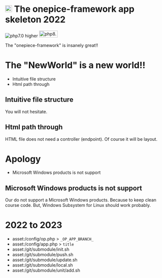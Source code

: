 <img src="https://user-images.githubusercontent.com/1668339/72398593-cb0d1900-3786-11ea-863c-418ff8d48f43.png" style="height:0.8em;"/> The onepice-framework app skeleton 2022
===

<img src="https://img.shields.io/badge/PHP-7.0_higher-brightgreen" alt="php7.0 higher"/>
<img src="https://www.php.net/images/php8/logo_php8_2.svg" alt="php8.2" height="22" width="60"/>

 The "onepiece-framework" is insanely great!!

# The "NewWorld" is a new world!!

 * Intuitive file structure
 * Html path through

## Intuitive file structure

 You will not hesitate.

## Html path through

 HTML file does not need a controller (endpoint).
 Of course it will be layout.

# Apology

 * Microsoft Windows products is not support

## Microsoft Windows products is not support

 Our do not support a Microsoft Windows products.
 Because to keep clean course code.
 But, Windows Subsystem for Linux should work probably.

# 2022 to 2023

 * asset:/config/op.php  > `_OP_APP_BRANCH_`
 * asset:/config/app.php > `title`
 * asset:/git/submodule/init.sh
 * asset:/git/submodule/push.sh
 * asset:/git/submodule/update.sh
 * asset:/git/submodule/local.sh
 * asset:/git/submodule/unit/add.sh
